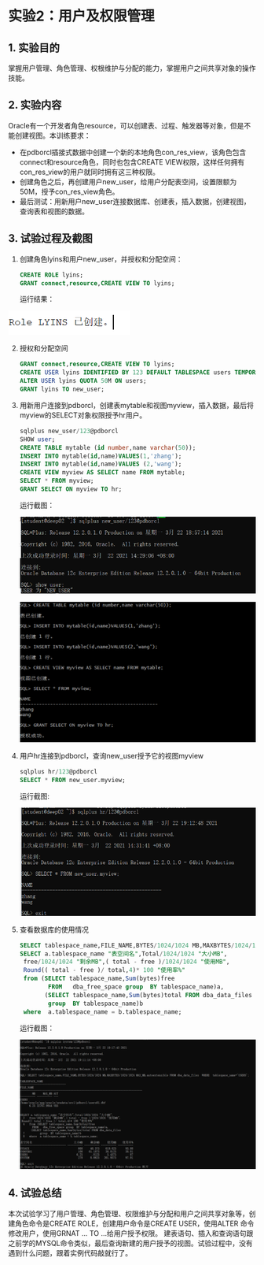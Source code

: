 # 实验2：用户及权限管理

## 1. 实验目的

掌握用户管理、角色管理、权根维护与分配的能力，掌握用户之间共享对象的操作技能。

## 2. 实验内容

Oracle有一个开发者角色resource，可以创建表、过程、触发器等对象，但是不能创建视图。本训练要求：

- 在pdborcl插接式数据中创建一个新的本地角色con_res_view，该角色包含connect和resource角色，同时也包含CREATE VIEW权限，这样任何拥有con_res_view的用户就同时拥有这三种权限。
- 创建角色之后，再创建用户new_user，给用户分配表空间，设置限额为50M，授予con_res_view角色。
- 最后测试：用新用户new_user连接数据库、创建表，插入数据，创建视图，查询表和视图的数据。

## 3. 试验过程及截图

1. 创建角色lyins和用户new_user，并授权和分配空间：

   ```sql
   CREATE ROLE lyins;
   GRANT connect,resource,CREATE VIEW TO lyins;
   ```

   运行结果：

![1](./pic/1.png)

2. 授权和分配空间

   ```sql
   GRANT connect,resource,CREATE VIEW TO lyins;
   CREATE USER lyins IDENTIFIED BY 123 DEFAULT TABLESPACE users TEMPORARY TABLESPACE temp;
   ALTER USER lyins QUOTA 50M ON users;
   GRANT lyins TO new_user;
   ```

3. 用新用户连接到pdborcl，创建表mytable和视图myview，插入数据，最后将myview的SELECT对象权限授予hr用户。

   ```sql
   sqlplus new_user/123@pdborcl
   SHOW user;
   CREATE TABLE mytable (id number,name varchar(50));
   INSERT INTO mytable(id,name)VALUES(1,'zhang');
   INSERT INTO mytable(id,name)VALUES (2,'wang');
   CREATE VIEW myview AS SELECT name FROM mytable;
   SELECT * FROM myview;
   GRANT SELECT ON myview TO hr;
   ```

   运行截图：

   ![](./pic/2.png)

   ![](./pic/3.png)

4. 用户hr连接到pdborcl，查询new_user授予它的视图myview

   ```sql
   sqlplus hr/123@pdborcl
   SELECT * FROM new_user.myview;
   ```

   运行截图:

   ![](./pic/4.png)

5. 查看数据库的使用情况

   ```sql
   SELECT tablespace_name,FILE_NAME,BYTES/1024/1024 MB,MAXBYTES/1024/1024 MAX_MB,autoextensible FROM dba_data_files  WHERE  tablespace_name='USERS';
   SELECT a.tablespace_name "表空间名",Total/1024/1024 "大小MB",
    free/1024/1024 "剩余MB",( total - free )/1024/1024 "使用MB",
    Round(( total - free )/ total,4)* 100 "使用率%"
    from (SELECT tablespace_name,Sum(bytes)free
           FROM   dba_free_space group  BY tablespace_name)a,
          (SELECT tablespace_name,Sum(bytes)total FROM dba_data_files
           group  BY tablespace_name)b
    where  a.tablespace_name = b.tablespace_name;
   ```

   运行截图：

   ![](./pic/5.png)

## 4. 试验总结
本次试验学习了用户管理、角色管理、权限维护与分配和用户之间共享对象等，创建角色命令是CREATE ROLE，创建用户命令是CREATE USER，使用ALTER 命令修改用户，使用GRNAT ... TO ...给用户授予权限。 建表语句、插入和查询语句跟之前学的MYSQL命令类似，最后查询新建的用户授予的视图。试验过程中，没有遇到什么问题，跟着实例代码敲就行了。







